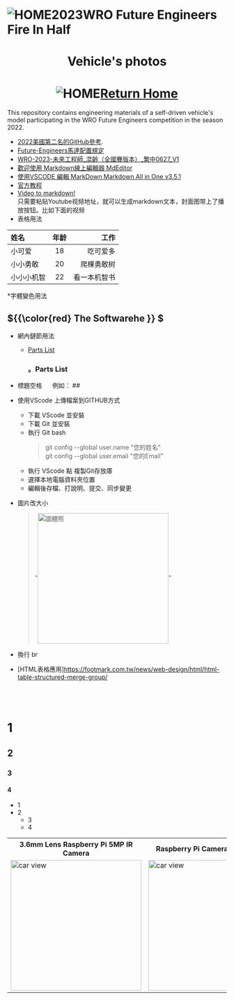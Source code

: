 ![HOME](../../other/img/logo.jpg)2023WRO Future Engineers Fire In Half
====
# <div align="center">Vehicle's photos</div> 

# <div align="center">![HOME](./other/img/Home.jpg)[Return Home](../)</div>  

This repository contains engineering materials of a self-driven vehicle's model participating in the WRO Future Engineers competition in the season 2022.
* [2022美國第二名的GitHub參考](https://github.com/definitely-nobody-is-here/SPARK_Future-Engineers_2022?fbclid=IwAR00_3dfM16glfze2lCYE--QD1HyJoParn6c9IV0YEm_ZA2aLQ1S2wIMOSM_aem_AbD82MjkT8YgQMrDoxd_dTQKZyMoBclmGeazY_IAPRwTwzgrg0K8dnOkb8TkuzYEPvc).
* [Future-Engineers馬達配置規定](https://www.era.org.tw/main/wp-content/uploads/2023/06/Future-Engineers%E9%A6%AC%E9%81%94%E9%85%8D%E7%BD%AE%E8%A6%8F%E5%AE%9A.pdf)
* [WRO-2023-未來工程師_混齡（全國賽版本）_繁中0627_V1](https://www.era.org.tw/main/wp-content/uploads/2023/06/WRO-2023-%E6%9C%AA%E4%BE%86%E5%B7%A5%E7%A8%8B%E5%B8%AB_%E6%B7%B7%E9%BD%A1%EF%BC%88%E5%85%A8%E5%9C%8B%E8%B3%BD%E7%89%88%E6%9C%AC%EF%BC%89_%E7%B9%81%E4%B8%AD0627_V1.pdf)
* [歡迎使用 Markdown線上編輯器 MdEditor](https://www.mdeditor.tw/)
* [使用VSCODE 編輯 MarkDown   Markdown All in One  v3.5.1 ](https://ithelp.ithome.com.tw/articles/10225442)
* [官方教程](https://markdown.com.cn/basic-syntax/headings.html)  
* [Video to markdown!](https://video-to-markdown.marcomontalbano.com/)  
  只需要粘贴Youtube视频地址，就可以生成markdown文本，封面图带上了播放按钮。比如下面的视频  
* 表格用法  

| 姓名   | 年龄 |     工作 |
| :----- | :--: | -------: |
| 小可爱 |  18  | 吃可爱多 |
| 小小勇敢 |  20  | 爬棵勇敢树 |
| 小小小机智 |  22  | 看一本机智书 |

*字體變色用法
## ${{\color{red} The Softwarehe }} $ 
* 網內鏈節用法
  - [Parts List](#parts-list)
    ### 。Parts List
* 標題空格  &nbsp;&nbsp;&nbsp;&nbsp;
  例如：  ## &nbsp;&nbsp;&nbsp;&nbsp;

* 使用VScode 上傳檔案到GITHUB方式
  - 下載 VScode 並安裝 
  - 下載 Git  並安裝
  - 執行 Git bash 
    > git config --global user.name "您的姓名"  
    > git config --global user.email "您的Email"   
  - 執行 VScode 點 複製Git存放庫
  - 選擇本地電腦資料夾位置
  - 編輯後存檔、打說明、提交、同步變更
* 圖片改大小
   > "<img src="./t-photos/" width = "300"  alt="圖體照" align=center />"
* 換行 br
* [HTML表格應用]https://footmark.com.tw/news/web-design/html/html-table-structured-merge-group/
<br><br><br><br>



# 1
## 2
### 3
#### 4
- 1
- 2
  - 3
  - 4


<div align="center">
<table>
  <tr>
    <th>3.6mm Lens Raspberry Pi 5MP IR Camera</th><th>Raspberry Pi Camera Moudule V2</th><th>Raspberry Pi camera V3</th>
  </tr><tr>
    <td><img src="./img/IMG_2642.png" alt="car view" width="300"></td>
    <td><img src="./img/IMG_2643.png" alt="car view" width="300"></td>
    <td><img src="./img/IMG_2644.png" alt="car view" width="300"></td>
  <tr>
  </tr>
</table>
</div>

